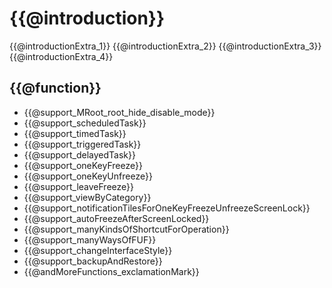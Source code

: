 # {{@introduction}}

{{@introductionExtra_1}}
{{@introductionExtra_2}}
{{@introductionExtra_3}}
{{@introductionExtra_4}}

## {{@function}}

* {{@support_MRoot_root_hide_disable_mode}}
* {{@support_scheduledTask}}
* {{@support_timedTask}}
* {{@support_triggeredTask}}
* {{@support_delayedTask}}
* {{@support_oneKeyFreeze}}
* {{@support_oneKeyUnfreeze}}
* {{@support_leaveFreeze}}
* {{@support_viewByCategory}}
* {{@support_notificationTilesForOneKeyFreezeUnfreezeScreenLock}}
* {{@support_autoFreezeAfterScreenLocked}}
* {{@support_manyKindsOfShortcutForOperation}}
* {{@support_manyWaysOfFUF}}
* {{@support_changeInterfaceStyle}}
* {{@support_backupAndRestore}}
* {{@andMoreFunctions_exclamationMark}}


